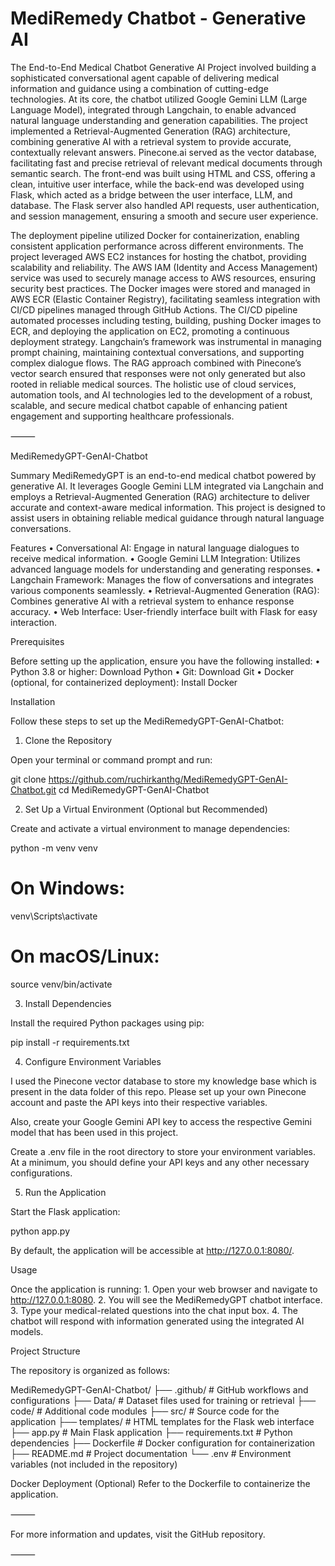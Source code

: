 # MediRemedy Chatbot - Generative AI

The End-to-End Medical Chatbot Generative AI Project involved building a sophisticated conversational agent capable of delivering medical information and guidance using a combination of cutting-edge technologies. At its core, the chatbot utilized Google Gemini LLM (Large Language Model), integrated through Langchain, to enable advanced natural language understanding and generation capabilities. The project implemented a Retrieval-Augmented Generation (RAG) architecture, combining generative AI with a retrieval system to provide accurate, contextually relevant answers. Pinecone.ai served as the vector database, facilitating fast and precise retrieval of relevant medical documents through semantic search. The front-end was built using HTML and CSS, offering a clean, intuitive user interface, while the back-end was developed using Flask, which acted as a bridge between the user interface, LLM, and database. The Flask server also handled API requests, user authentication, and session management, ensuring a smooth and secure user experience.

The deployment pipeline utilized Docker for containerization, enabling consistent application performance across different environments. The project leveraged AWS EC2 instances for hosting the chatbot, providing scalability and reliability. The AWS IAM (Identity and Access Management) service was used to securely manage access to AWS resources, ensuring security best practices. The Docker images were stored and managed in AWS ECR (Elastic Container Registry), facilitating seamless integration with CI/CD pipelines managed through GitHub Actions. The CI/CD pipeline automated processes including testing, building, pushing Docker images to ECR, and deploying the application on EC2, promoting a continuous deployment strategy. Langchain’s framework was instrumental in managing prompt chaining, maintaining contextual conversations, and supporting complex dialogue flows. The RAG approach combined with Pinecone’s vector search ensured that responses were not only generated but also rooted in reliable medical sources. The holistic use of cloud services, automation tools, and AI technologies led to the development of a robust, scalable, and secure medical chatbot capable of enhancing patient engagement and supporting healthcare professionals.


⸻

MediRemedyGPT-GenAI-Chatbot

Summary 
MediRemedyGPT is an end-to-end medical chatbot powered by generative AI. It leverages Google Gemini LLM integrated via Langchain and employs a Retrieval-Augmented Generation (RAG) architecture to deliver accurate and context-aware medical information. This project is designed to assist users in obtaining reliable medical guidance through natural language conversations.

Features
	•	Conversational AI: Engage in natural language dialogues to receive medical information.
	•	Google Gemini LLM Integration: Utilizes advanced language models for understanding and generating responses.
	•	Langchain Framework: Manages the flow of conversations and integrates various components seamlessly.
	•	Retrieval-Augmented Generation (RAG): Combines generative AI with a retrieval system to enhance response accuracy.
	•	Web Interface: User-friendly interface built with Flask for easy interaction.

Prerequisites

Before setting up the application, ensure you have the following installed:
	•	Python 3.8 or higher: Download Python
	•	Git: Download Git
	•	Docker (optional, for containerized deployment): Install Docker

Installation

Follow these steps to set up the MediRemedyGPT-GenAI-Chatbot:

1. Clone the Repository

Open your terminal or command prompt and run:

git clone https://github.com/ruchirkanthg/MediRemedyGPT-GenAI-Chatbot.git
cd MediRemedyGPT-GenAI-Chatbot

2. Set Up a Virtual Environment (Optional but Recommended)

Create and activate a virtual environment to manage dependencies:

python -m venv venv
# On Windows:
venv\Scripts\activate
# On macOS/Linux:
source venv/bin/activate

3. Install Dependencies

Install the required Python packages using pip:

pip install -r requirements.txt

4. Configure Environment Variables

I used the Pinecone vector database to store my knowledge base which is present in the data folder of this repo. Please set up your own Pinecone account and paste the API keys into their respective variables. 

Also, create your Google Gemini API key to access the respective Gemini model that has been used in this project. 

Create a .env file in the root directory to store your environment variables. At a minimum, you should define your API keys and any other necessary configurations.

5. Run the Application

Start the Flask application:

python app.py

By default, the application will be accessible at http://127.0.0.1:8080/.

Usage

Once the application is running:
	1.	Open your web browser and navigate to http://127.0.0.1:8080.
	2.	You will see the MediRemedyGPT chatbot interface.
	3.	Type your medical-related questions into the chat input box.
	4.	The chatbot will respond with information generated using the integrated AI models.

Project Structure

The repository is organized as follows:

MediRemedyGPT-GenAI-Chatbot/
├── .github/             # GitHub workflows and configurations
├── Data/                # Dataset files used for training or retrieval
├── code/                # Additional code modules
├── src/                 # Source code for the application
├── templates/           # HTML templates for the Flask web interface
├── app.py               # Main Flask application
├── requirements.txt     # Python dependencies
├── Dockerfile           # Docker configuration for containerization
├── README.md            # Project documentation
└── .env                 # Environment variables (not included in the repository)

Docker Deployment (Optional)
Refer to the Dockerfile to containerize the application. 


⸻

For more information and updates, visit the GitHub repository.

⸻

